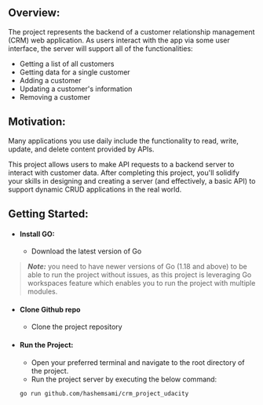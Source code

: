 ## Overview:

The project represents the backend of a customer relationship management (CRM) web application. As users interact with the app via some user interface, the server will support all of the functionalities:

- Getting a list of all customers
- Getting data for a single customer
- Adding a customer
- Updating a customer's information
- Removing a customer

## Motivation:

Many applications you use daily include the functionality to read, write, update, and delete content provided by APIs.

This project allows users to make API requests to a backend server to interact with customer data. After completing this project, you'll solidify your skills in designing and creating a server (and effectively, a basic API) to support dynamic CRUD applications in the real world.

## Getting Started:

- #### Install GO:
  - Download the latest version of Go

> **_Note:_** you need to have newer versions of Go (1.18 and above) to be able to run the project without issues, as this project is leveraging Go workspaces feature which enables you to run the project with multiple modules.

- #### Clone Github repo

  - Clone the project repository

- #### Run the Project:
  - Open your preferred terminal and navigate to the root directory of the project.
  - Run the project server by executing the below command:
  ```bash
  go run github.com/hashemsami/crm_project_udacity
  ```
